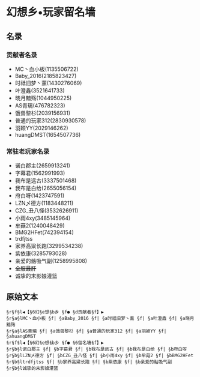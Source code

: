 # 幻想乡•玩家留名墙





## 名录
### 贡献者名录
- MC丶血小板(1135506722)
- Baby_2016(2185823427)
- 时祗旧梦丶薰(1430276069)
- 叶澄鑫(3521641733)
- 晓月黯殇(1044950225)
- AS青璃(476782323)
- 饿兽黎杉(2039156931)
- 普通的玩家312(2830930578)
- 羽颖YY(2029146262)
- huangDMST(1654507736)

### 常驻老玩家名录
- 诺白郡主(2659913241)
- 字幕君(1562991993)
- 我布是远古(3337501468)
- 我布是白给(2655056154)
- 府白呀(1423747591)
- LZN乄德方(1183448211)
- CZG_丑八怪(3532626911)
- 小雨4xy(3485145964)
- 牟菇2(1240048429)
- BMG2HFet(742394154)
- trdfjtss
- 家养高粱长跑(3299534238)
- 紫依康(3285793028)
- 亲爱的骷吸气副(1258995808)
- ~~全服最肝~~
- 诚挚的末影娘灌篮





## 原始文本
```
§r§f§l◀【§6幻§e想§b乡 §f● §d贡献者§f】▶
§r§a§lMC丶血小板 §f| §aBaby_2016 §f| §a时祗旧梦丶薰 §f| §a叶澄鑫 §f| §a晓月黯殇
§r§a§lAS青璃 §f| §a饿兽黎杉 §f| §a普通的玩家312 §f| §a羽颖YY §f| §ahuangDMST
§r§f§l◀【§6幻§e想§b乡 §f● §6留名墙§f】▶
§r§b§l诺白郡主 §f| §b字幕君 §f| §b我布是远古 §f| §b我布是白给 §f| §b府白呀
§r§b§lLZN乄德方 §f| §bCZG_丑八怪 §f| §b小雨4xy §f| §b牟菇2 §f| §bBMG2HFet
§r§b§ltrdfjtss §f| §b家养高粱长跑 §f| §b紫依康 §f| §b亲爱的骷吸气副
§r§b§l诚挚的末影娘灌篮
```